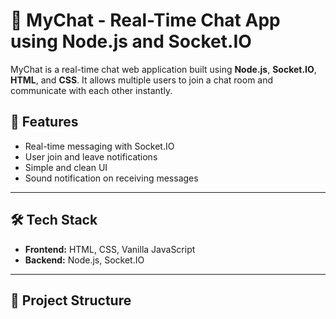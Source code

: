 # 💬 MyChat - Real-Time Chat App using Node.js and Socket.IO

MyChat is a real-time chat web application built using **Node.js**, **Socket.IO**, **HTML**, and **CSS**. It allows multiple users to join a chat room and communicate with each other instantly.

## 🚀 Features

- Real-time messaging with Socket.IO
- User join and leave notifications
- Simple and clean UI
- Sound notification on receiving messages

---

## 🛠️ Tech Stack

- **Frontend:** HTML, CSS, Vanilla JavaScript
- **Backend:** Node.js, Socket.IO

---

## 📁 Project Structure

